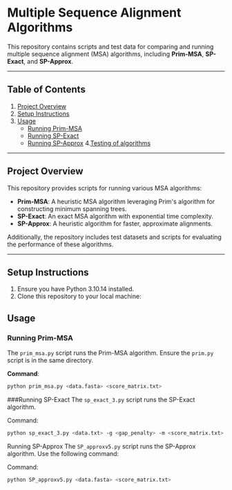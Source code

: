 # Multiple Sequence Alignment Algorithms

This repository contains scripts and test data for comparing and running multiple sequence alignment (MSA) algorithms, including **Prim-MSA**, **SP-Exact**, and **SP-Approx**.

---

## Table of Contents
1. [Project Overview](#project-overview)
2. [Setup Instructions](#setup-instructions)
3. [Usage](#usage)
   - [Running Prim-MSA](#running-prim-msa)
   - [Running SP-Exact](#running-sp-exact)
   - [Running SP-Approx](#running-sp-approx)
4.[Testing of algorithms](#testing_algorithms)


---

## Project Overview

This repository provides scripts for running various MSA algorithms:
- **Prim-MSA**: A heuristic MSA algorithm leveraging Prim's algorithm for constructing minimum spanning trees.
- **SP-Exact**: An exact MSA algorithm with exponential time complexity.
- **SP-Approx**: A heuristic algorithm for faster, approximate alignments.

Additionally, the repository includes test datasets and scripts for evaluating the performance of these algorithms.

---

## Setup Instructions

1. Ensure you have Python 3.10.14 installed.
2. Clone this repository to your local machine:


## Usage
### Running Prim-MSA
The `prim_msa.py` script runs the Prim-MSA algorithm. Ensure the `prim.py` script is in the same directory.

**Command**:
```bash
python prim_msa.py <data.fasta> <score_matrix.txt>
```
###Running SP-Exact
The `sp_exact_3.py` script runs the SP-Exact algorithm.

Command:
```bash
python sp_exact_3.py <data.txt> -g <gap_penalty> -m <score_matrix.txt>
```
Running SP-Approx
The `SP_approxv5.py` script runs the SP-Approx algorithm. Use the following command:

Command:
```bash
python SP_approxv5.py <data.fasta> <score_matrix.txt>
```
















